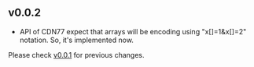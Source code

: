 ## v0.0.2

* API of CDN77 expect that arrays will be encoding using "x[]=1&x[]=2" notation. So, it's implemented now.

Please check [v0.0.1](https://github.com/ToMesto/cdn77/tree/v1.0.0) for previous changes.